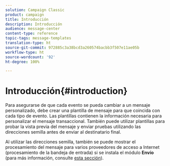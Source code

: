 ```yaml
---
solution: Campaign Classic
product: campaign
title: Introducción
description: Introducción
audience: message-center
content-type: reference
topic-tags: message-templates
translation-type: ht
source-git-commit: 972885c3a38bcd3a260574bacbb3f507e11ae05b
workflow-type: ht
source-wordcount: '92'
ht-degree: 100%

---
```



# Introducción{#introduction}

Para asegurarse de que cada evento se pueda cambiar a un mensaje personalizado, debe crear una plantilla de mensaje para que coincida con cada tipo de evento. Las plantillas contienen la información necesaria para personalizar el mensaje transaccional. También puede utilizar plantillas para probar la vista previa del mensaje y enviar pruebas utilizando las direcciones semilla antes de enviar al destinatario final.

Al utilizar las direcciones semilla, también se puede mostrar el procesamiento del mensaje para varios proveedores de acceso a Internet (procesamiento de la bandeja de entrada) si se instala el módulo **Envío** (para más información, consulte [esta sección](../../delivery/using/about-deliverability.md)).
